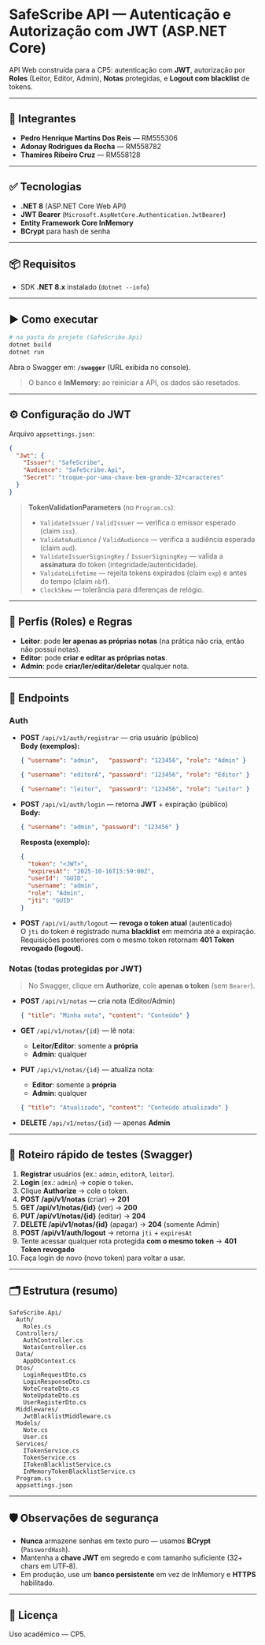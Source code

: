 # SafeScribe API — Autenticação e Autorização com JWT (ASP.NET Core)

API Web construída para a CP5: autenticação com **JWT**, autorização por **Roles** (Leitor, Editor, Admin), **Notas** protegidas, e **Logout com blacklist** de tokens.

---

## 👥 Integrantes

- **Pedro Henrique Martins Dos Reis** — RM555306  
- **Adonay Rodrigues da Rocha** — RM558782  
- **Thamires Ribeiro Cruz** — RM558128

---

## ✅ Tecnologias
- **.NET 8** (ASP.NET Core Web API)
- **JWT Bearer** (`Microsoft.AspNetCore.Authentication.JwtBearer`)
- **Entity Framework Core InMemory**
- **BCrypt** para hash de senha

---

## 📦 Requisitos
- SDK **.NET 8.x** instalado (`dotnet --info`)

---

## ▶️ Como executar
```bash
# na pasta do projeto (SafeScribe.Api)
dotnet build
dotnet run
```
Abra o Swagger em: **`/swagger`** (URL exibida no console).

> O banco é **InMemory**: ao reiniciar a API, os dados são resetados.

---

## ⚙️ Configuração do JWT
Arquivo `appsettings.json`:
```json
{
  "Jwt": {
    "Issuer": "SafeScribe",
    "Audience": "SafeScribe.Api",
    "Secret": "troque-por-uma-chave-bem-grande-32+caracteres"
  }
}
```

> **TokenValidationParameters** (no `Program.cs`):  
> - `ValidateIssuer` / `ValidIssuer` — verifica o emissor esperado (claim `iss`).  
> - `ValidateAudience` / `ValidAudience` — verifica a audiência esperada (claim `aud`).  
> - `ValidateIssuerSigningKey` / `IssuerSigningKey` — valida a **assinatura** do token (integridade/autenticidade).  
> - `ValidateLifetime` — rejeita tokens expirados (claim `exp`) e antes do tempo (claim `nbf`).  
> - `ClockSkew` — tolerância para diferenças de relógio.

---

## 🔐 Perfis (Roles) e Regras
- **Leitor**: pode **ler apenas as próprias notas** (na prática não cria, então não possui notas).
- **Editor**: pode **criar e editar as próprias notas**.
- **Admin**: pode **criar/ler/editar/deletar** qualquer nota.

---

## 🧭 Endpoints

### Auth
- **POST** `/api/v1/auth/registrar` — cria usuário (público)  
  **Body (exemplos):**
  ```json
  { "username": "admin",   "password": "123456", "role": "Admin" }
  ```
  ```json
  { "username": "editorA", "password": "123456", "role": "Editor" }
  ```
  ```json
  { "username": "leitor",  "password": "123456", "role": "Leitor" }
  ```

- **POST** `/api/v1/auth/login` — retorna **JWT** + expiração (público)  
  **Body:**
  ```json
  { "username": "admin", "password": "123456" }
  ```
  **Resposta (exemplo):**
  ```json
  {
    "token": "<JWT>",
    "expiresAt": "2025-10-16T15:59:00Z",
    "userId": "GUID",
    "username": "admin",
    "role": "Admin",
    "jti": "GUID"
  }
  ```

- **POST** `/api/v1/auth/logout` — **revoga o token atual** (autenticado)  
  O `jti` do token é registrado numa **blacklist** em memória até a expiração.  
  Requisições posteriores com o mesmo token retornam **401 Token revogado (logout).**

### Notas (todas **protegidas** por JWT)
> No Swagger, clique em **Authorize**, cole **apenas o token** (sem `Bearer`).

- **POST** `/api/v1/notas` — cria nota (Editor/Admin)  
  ```json
  { "title": "Minha nota", "content": "Conteúdo" }
  ```

- **GET** `/api/v1/notas/{id}` — lê nota:  
  - **Leitor/Editor**: somente a **própria**  
  - **Admin**: qualquer

- **PUT** `/api/v1/notas/{id}` — atualiza nota:  
  - **Editor**: somente a **própria**  
  - **Admin**: qualquer  
  ```json
  { "title": "Atualizado", "content": "Conteúdo atualizado" }
  ```

- **DELETE** `/api/v1/notas/{id}` — apenas **Admin**

---

## 🧪 Roteiro rápido de testes (Swagger)

1. **Registrar** usuários (ex.: `admin`, `editorA`, `leitor`).  
2. **Login** (ex.: `admin`) → copie o `token`.  
3. Clique **Authorize** → cole o token.  
4. **POST /api/v1/notas** (criar) → **201**  
5. **GET /api/v1/notas/{id}** (ver) → **200**  
6. **PUT /api/v1/notas/{id}** (editar) → **204**  
7. **DELETE /api/v1/notas/{id}** (apagar) → **204** (somente Admin)  
8. **POST /api/v1/auth/logout** → retorna `jti` + `expiresAt`  
9. Tente acessar qualquer rota protegida **com o mesmo token** → **401 Token revogado**  
10. Faça login de novo (novo token) para voltar a usar.

---

## 🗂️ Estrutura (resumo)
```
SafeScribe.Api/
  Auth/
    Roles.cs
  Controllers/
    AuthController.cs
    NotasController.cs
  Data/
    AppDbContext.cs
  Dtos/
    LoginRequestDto.cs
    LoginResponseDto.cs
    NoteCreateDto.cs
    NoteUpdateDto.cs
    UserRegisterDto.cs
  Middlewares/
    JwtBlacklistMiddleware.cs
  Models/
    Note.cs
    User.cs
  Services/
    ITokenService.cs
    TokenService.cs
    ITokenBlacklistService.cs
    InMemoryTokenBlacklistService.cs
  Program.cs
  appsettings.json
```

---

## 🛡️ Observações de segurança
- **Nunca** armazene senhas em texto puro — usamos **BCrypt** (`PasswordHash`).  
- Mantenha a **chave JWT** em segredo e com tamanho suficiente (32+ chars em UTF‑8).  
- Em produção, use um **banco persistente** em vez de InMemory e **HTTPS** habilitado.

---

## 📄 Licença
Uso acadêmico — CP5.
